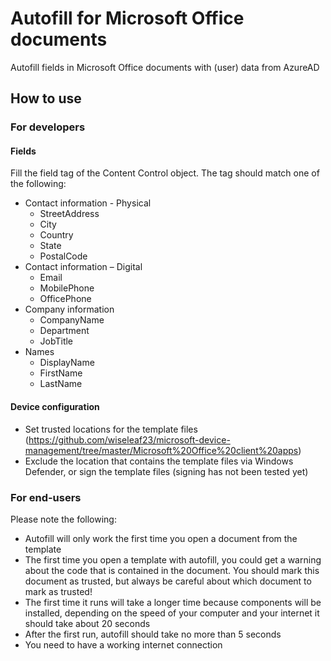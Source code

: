 # Autofill for Microsoft Office documents
Autofill fields in Microsoft Office documents with (user) data from AzureAD

## How to use
### For developers
#### Fields
Fill the field tag of the Content Control object. The tag should match one of the following:
* Contact information - Physical
  * StreetAddress
  * City
  * Country
  * State
  * PostalCode
* Contact information – Digital
  * Email
  * MobilePhone
  * OfficePhone
* Company information
  * CompanyName
  * Department
  * JobTitle
* Names
  * DisplayName
  * FirstName
  * LastName

#### Device configuration
* Set trusted locations for the template files (https://github.com/wiseleaf23/microsoft-device-management/tree/master/Microsoft%20Office%20client%20apps)
* Exclude the location that contains the template files via Windows Defender, or sign the template files (signing has not been tested yet)

### For end-users
Please note the following:
* Autofill will only work the first time you open a document from the template
* The first time you open a template with autofill, you could get a warning about the code that is contained in the document. You should mark this document as trusted, but always be careful about which document to mark as trusted!
* The first time it runs will take a longer time because components will be installed, depending on the speed of your computer and your internet it should take about 20 seconds
* After the first run, autofill should take no more than 5 seconds
* You need to have a working internet connection

